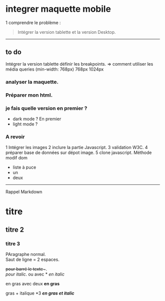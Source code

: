 # integrer maquette mobile

1 comprendre le problème :

> Intégrer la version tablette et la version Desktop.

---

## to do

Intégrer la version tablette
définir les breakpoints. => comment
utiliser les média queries (min-width: 768px)
768px
1024px

### analyser la maquette.

### Préparer mon html.

### je fais quelle version en premier ?

- dark mode ? En premier
- light mode ?

### A revoir

1 Intégrer les images
2 inclure la partie Javascript.
3 validation W3C.
4 préparer base de données sur dépot image.
5 clone javascript.
Méthode modif dom

- liste à puce
- un
- deux

---

Rappel Markdown

# titre

## titre 2

### titre 3

PAragraphe normal.  
Saut de ligne = 2 espaces.

~~pour barré le texte~~~.  
_pour italic_. ou avec \* _en italic_

en gras avec deux **en gras**

gras + italique \*3 **_en gras et italic_**

